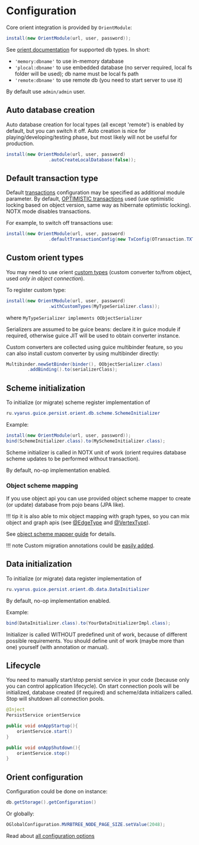 # Configuration

Core orient integration is provided by `OrientModule`:

```java
install(new OrientModule(url, user, password));
```

See [orient documentation](http://orientdb.com/docs/last/Concepts.html#database-url) for supported db types.
In short:

* `'memory:dbname'` to use in-memory database
* `'plocal:dbname'` to use embedded database (no server required, local fs folder will be used); db name must be local fs path
* `'remote:dbname'` to use remote db (you need to start server to use it)

By default use `admin/admin` user.

## Auto database creation

Auto database creation for local types (all except 'remote') is enabled by default, but you can switch it off. 
Auto creation is nice for playing/developing/testing phase, but most likely will not be useful for production.

```java
install(new OrientModule(url, user, password)
                .autoCreateLocalDatabase(false));
```

## Default transaction type

Default [transactions](http://orientdb.com/docs/last/Transactions.html) configuration may be specified as additional module parameter.
By default, [OPTIMISTIC transactions](http://orientdb.com/docs/last/Transactions.html#optimistic-transaction) used (use optimistic locking based on object version, same way as hibernate optimistic locking). 
NOTX mode disables transactions.

For example, to switch off transactions use:

```java
install(new OrientModule(url, user, password)
                .defaultTransactionConfig(new TxConfig(OTransaction.TXTYPE.NOTX));
```

## Custom orient types

You may need to use orient [custom types](http://orientdb.com/docs/2.2/Object-2-Record-Java-Binding.html#custom-types)
(custom converter to/from object, used *only in object connection*).

To register custom type:

```java
install(new OrientModule(url, user, password)
                .withCustomTypes(MyTypeSerializer.class));
```

where `MyTypeSerializer implements OObjectSerializer`

Serializers are assumed to be guice beans: declare it in guice module if required, otherwise guice JIT will be used to 
obtain converter instance.

Custom converters are collected using guice multibinder feature, so you can also install custom converter by using
multibinder directly:

```java
Multibinder.newSetBinder(binder(), OObjectSerializer.class)
        .addBinding().to(serializerClass);
``` 

## Scheme initialization

To initialize (or migrate) scheme register implementation of

```java
ru.vyarus.guice.persist.orient.db.scheme.SchemeInitializer

```

Example:

```java
install(new OrientModule(url, user, password));
bind(SchemeInitializer.class).to(MySchemeInitializer.class);
```

Scheme initializer is called in NOTX unit of work (orient requires database scheme updates to be performed without transaction).

By default, no-op implementation enabled.

### Object scheme mapping

If you use object api you can use provided object scheme mapper to create (or update) database
from pojo beans (JPA like).

!!! tip
    it is also able to mix object mapping with graph types, so you can mix object and graph apis
    (see [@EdgeType](../mapping/class/edge.md) and [@VertexType](../mapping/class/vertex.md)). 

See [object scheme mapper guide](../mapping/objectscheme.md) for details. 

!!! note
    Custom migration annotations could be [easily added](../mapping/writing.md).

## Data initialization

To initialize (or migrate) data register implementation of

```java
ru.vyarus.guice.persist.orient.db.data.DataInitializer
```

By default, no-op implementation enabled.

Example:

```java
bind(DataInitializer.class).to(YourDataInitializerImpl.class);
```

Initializer is called WITHOUT predefined unit of work, because of different possible requirements.
You should define unit of work (maybe more than one) yourself (with annotation or manual).


## Lifecycle

You need to manually start/stop persist service in your code (because only you can control application lifecycle).
On start connection pools will be initialized, database created (if required) and scheme/data initializers called. Stop will shutdown
all connection pools.

```java
@Inject
PersistService orientService

public void onAppStartup(){
    orientService.start()
}

public void onAppShutdown(){
    orientService.stop()
}
```

## Orient configuration

Configuration could be done on instance: 

```java
db.getStorage().getConfiguration()
```

Or globally: 

```java
OGlobalConfiguration.MVRBTREE_NODE_PAGE_SIZE.setValue(2048);
```

Read about [all configuration options](http://orientdb.com/docs/last/Configuration.html)

